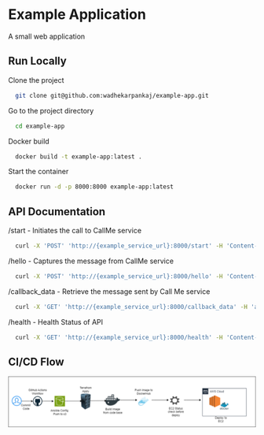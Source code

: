 
# Example Application

A small web application


## Run Locally

Clone the project

```bash
  git clone git@github.com:wadhekarpankaj/example-app.git
```

Go to the project directory

```bash
  cd example-app
```

Docker build

```bash
  docker build -t example-app:latest .
```

Start the container

```bash
  docker run -d -p 8000:8000 example-app:latest
```


## API Documentation

/start - Initiates the call to CallMe service

```bash
  curl -X 'POST' 'http://{example_service_url}:8000/start' -H 'Content-Type: application/json' -d '{"url": "http://example_service_url:8000/hello"}'
```

/hello - Captures the message from CallMe service

```bash
  curl -X 'POST' 'http://{example_service_url}:8000/hello' -H 'Content-Type: application/json' -d '{"hello": "some text"}'
```

/callback_data - Retrieve the message sent by Call Me service

```bash
  curl -X 'GET' 'http://{example_service_url}:8000/callback_data' -H 'accept: application/json'
```

/health - Health Status of API

```bash
  curl -X 'GET' 'http://{example_service_url}:8000/health' -H 'Content-Type: application/json'
```

## CI/CD Flow

![CI/CD Overview](./docs/CI_CD.drawio.png)